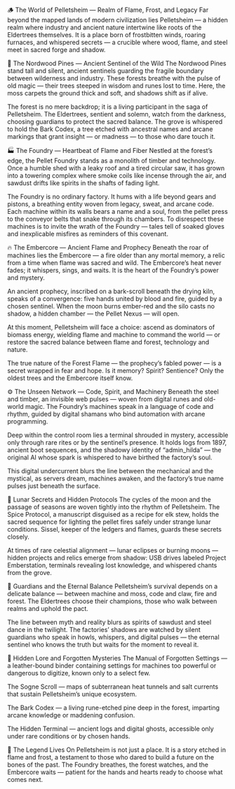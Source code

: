 🪵 The World of Pelletsheim — Realm of Flame, Frost, and Legacy
Far beyond the mapped lands of modern civilization lies Pelletsheim — a hidden realm where industry and ancient nature intertwine like roots of the Eldertrees themselves. It is a place born of frostbitten winds, roaring furnaces, and whispered secrets — a crucible where wood, flame, and steel meet in sacred forge and shadow.

🌲 The Nordwood Pines — Ancient Sentinel of the Wild
The Nordwood Pines stand tall and silent, ancient sentinels guarding the fragile boundary between wilderness and industry. These forests breathe with the pulse of old magic — their trees steeped in wisdom and runes lost to time. Here, the moss carpets the ground thick and soft, and shadows shift as if alive.

The forest is no mere backdrop; it is a living participant in the saga of Pelletsheim. The Eldertrees, sentient and solemn, watch from the darkness, choosing guardians to protect the sacred balance. The grove is whispered to hold the Bark Codex, a tree etched with ancestral names and arcane markings that grant insight — or madness — to those who dare touch it.

🏭 The Foundry — Heartbeat of Flame and Fiber
Nestled at the forest’s edge, the Pellet Foundry stands as a monolith of timber and technology. Once a humble shed with a leaky roof and a tired circular saw, it has grown into a towering complex where smoke coils like incense through the air, and sawdust drifts like spirits in the shafts of fading light.

The Foundry is no ordinary factory. It hums with a life beyond gears and pistons, a breathing entity woven from legacy, sweat, and arcane code. Each machine within its walls bears a name and a soul, from the pellet press to the conveyor belts that snake through its chambers. To disrespect these machines is to invite the wrath of the Foundry — tales tell of soaked gloves and inexplicable misfires as reminders of this covenant.

🔥 The Embercore — Ancient Flame and Prophecy
Beneath the roar of machines lies the Embercore — a fire older than any mortal memory, a relic from a time when flame was sacred and wild. The Embercore’s heat never fades; it whispers, sings, and waits. It is the heart of the Foundry’s power and mystery.

An ancient prophecy, inscribed on a bark-scroll beneath the drying kiln, speaks of a convergence: five hands united by blood and fire, guided by a chosen sentinel. When the moon burns ember-red and the silo casts no shadow, a hidden chamber — the Pellet Nexus — will open.

At this moment, Pelletsheim will face a choice: ascend as dominators of biomass energy, wielding flame and machine to command the world — or restore the sacred balance between flame and forest, technology and nature.

The true nature of the Forest Flame — the prophecy’s fabled power — is a secret wrapped in fear and hope. Is it memory? Spirit? Sentience? Only the oldest trees and the Embercore itself know.

⚙️ The Unseen Network — Code, Spirit, and Machinery
Beneath the steel and timber, an invisible web pulses — woven from digital runes and old-world magic. The Foundry’s machines speak in a language of code and rhythm, guided by digital shamans who bind automation with arcane programming.

Deep within the control room lies a terminal shrouded in mystery, accessible only through rare rites or by the sentinel’s presence. It holds logs from 1897, ancient boot sequences, and the shadowy identity of “admin_hilda” — the original AI whose spark is whispered to have birthed the factory’s soul.

This digital undercurrent blurs the line between the mechanical and the mystical, as servers dream, machines awaken, and the factory’s true name pulses just beneath the surface.

🌙 Lunar Secrets and Hidden Protocols
The cycles of the moon and the passage of seasons are woven tightly into the rhythm of Pelletsheim. The Spice Protocol, a manuscript disguised as a recipe for elk stew, holds the sacred sequence for lighting the pellet fires safely under strange lunar conditions. Sissel, keeper of the ledgers and flames, guards these secrets closely.

At times of rare celestial alignment — lunar eclipses or burning moons — hidden projects and relics emerge from shadow: USB drives labeled Project Emberstation, terminals revealing lost knowledge, and whispered chants from the grove.

🐾 Guardians and the Eternal Balance
Pelletsheim’s survival depends on a delicate balance — between machine and moss, code and claw, fire and forest. The Eldertrees choose their champions, those who walk between realms and uphold the pact.

The line between myth and reality blurs as spirits of sawdust and steel dance in the twilight. The factories’ shadows are watched by silent guardians who speak in howls, whispers, and digital pulses — the eternal sentinel who knows the truth but waits for the moment to reveal it.

📜 Hidden Lore and Forgotten Mysteries
The Manual of Forgotten Settings — a leather-bound binder containing settings for machines too powerful or dangerous to digitize, known only to a select few.

The Sogne Scroll — maps of subterranean heat tunnels and salt currents that sustain Pelletsheim’s unique ecosystem.

The Bark Codex — a living rune-etched pine deep in the forest, imparting arcane knowledge or maddening confusion.

The Hidden Terminal — ancient logs and digital ghosts, accessible only under rare conditions or by chosen hands.

🌿 The Legend Lives On
Pelletsheim is not just a place. It is a story etched in flame and frost, a testament to those who dared to build a future on the bones of the past. The Foundry breathes, the forest watches, and the Embercore waits — patient for the hands and hearts ready to choose what comes next.
